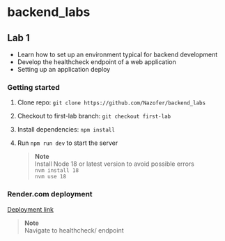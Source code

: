 # backend_labs

## Lab 1

- Learn how to set up an environment typical for backend development
- Develop the healthcheck endpoint of a web application
- Setting up an application deploy

### Getting started

1. Clone repo: `git clone https://github.com/Nazofer/backend_labs`

2. Checkout to first-lab branch: `git checkout first-lab`

3. Install dependencies: `npm install`

4. Run `npm run dev` to start the server
   > **Note**<br> Install Node 18 or latest version to avoid possible errors<br> `nvm install 18`<br> `nvm use 18`

### Render.com deployment

[Deployment link](https://backend-labs-h2kv.onrender.com)

> **Note**<br> Navigate to healthcheck/ endpoint<br>
